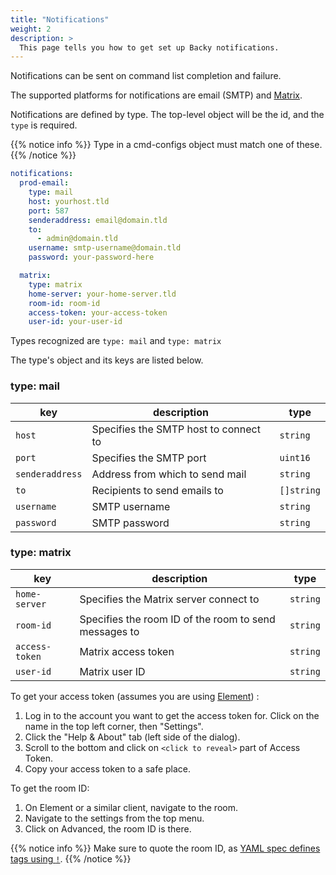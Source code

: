 ```yaml
---
title: "Notifications"
weight: 2
description: >
  This page tells you how to get set up Backy notifications.
---
```



Notifications can be sent on command list completion and failure.

The supported platforms for notifications are email (SMTP) and [Matrix](https://matrix.org/).

Notifications are defined by type. The top-level object will be the id, and the `type` is required.

{{% notice info %}}
Type in a cmd-configs object must match one of these.
{{% /notice %}}

```yaml
notifications:
  prod-email:
    type: mail
    host: yourhost.tld
    port: 587
    senderaddress: email@domain.tld
    to:
      - admin@domain.tld
    username: smtp-username@domain.tld
    password: your-password-here

  matrix:
    type: matrix
    home-server: your-home-server.tld
    room-id: room-id
    access-token: your-access-token
    user-id: your-user-id
```

Types recognized are `type: mail` and `type: matrix`

The type's object and its keys are listed below.

### type: mail

| key | description | type
| --- | --- | ---
| `host` | Specifies the SMTP host to connect to | `string`
| `port` | Specifies the SMTP port | `uint16`
| `senderaddress` | Address from which to send mail | `string`
| `to` | Recipients to send emails to | `[]string`
| `username` | SMTP username | `string`
| `password` | SMTP password | `string`

### type: matrix

| key | description | type
| --- | --- | ---
| `home-server` | Specifies the Matrix server connect to | `string`
| `room-id` | Specifies the room ID of the room to send messages to | `string`
| `access-token` | Matrix access token | `string`
| `user-id` | Matrix user ID | `string`

To get your access token (assumes you are using [Element](https://element.io/)) :

1. Log in to the account you want to get the access token for. Click on the name in the top left corner, then "Settings".
2. Click the "Help & About" tab (left side of the dialog).
3. Scroll to the bottom and click on `<click to reveal>` part of Access Token.
4. Copy your access token to a safe place.

To get the room ID:

1. On Element or a similar client, navigate to the room.
2. Navigate to the settings from the top menu.
3. Click on Advanced, the room ID is there.

{{% notice info %}}
Make sure to quote the room ID, as [YAML spec defines tags using `!`](https://yaml.org/spec/1.2.2/#3212-tags).
{{% /notice %}}
